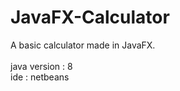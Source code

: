 # JavaFX-Calculator
A basic calculator made in JavaFX.
<br>
<br> java version : 8 <br> ide : netbeans
